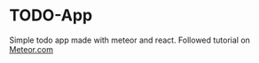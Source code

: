 # TODO-App
Simple todo app made with meteor and react. Followed tutorial on <a href="https://www.meteor.com/tutorials/react/components">Meteor.com</a>
